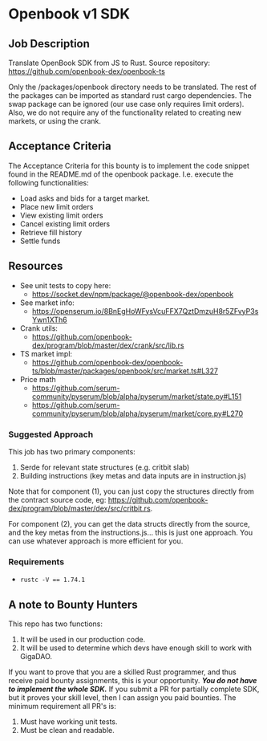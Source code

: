 # Openbook v1 SDK

## Job Description
Translate OpenBook SDK from JS to Rust.
Source repository: https://github.com/openbook-dex/openbook-ts

Only the /packages/openbook directory needs to be translated. The rest of the packages can be imported as standard rust cargo dependencies. The swap package can be ignored (our use case only requires limit orders). Also, we do not require any of the functionality related to creating new markets, or using the crank.


## Acceptance Criteria
The Acceptance Criteria for this bounty is to implement the code snippet found in the README.md of the openbook package. I.e. execute the following functionalities:

- Load asks and bids for a target market.
- Place new limit orders
- View existing limit orders
- Cancel existing limit orders
- Retrieve fill history
- Settle funds

## Resources
- See unit tests to copy here:
  - https://socket.dev/npm/package/@openbook-dex/openbook
- See market info:
  - https://openserum.io/8BnEgHoWFysVcuFFX7QztDmzuH8r5ZFvyP3sYwn1XTh6
- Crank utils:
  - https://github.com/openbook-dex/program/blob/master/dex/crank/src/lib.rs
- TS market impl:
  - https://github.com/openbook-dex/openbook-ts/blob/master/packages/openbook/src/market.ts#L327
- Price math
  - https://github.com/serum-community/pyserum/blob/alpha/pyserum/market/state.py#L151
  - https://github.com/serum-community/pyserum/blob/alpha/pyserum/market/core.py#L270

### Suggested Approach

This job has two primary components:
1) Serde for relevant state structures (e.g. critbit slab)
2) Building instructions (key metas and data inputs are in instruction.js)

Note that for component (1), you can just copy the structures directly from the contract source code, eg: https://github.com/openbook-dex/program/blob/master/dex/src/critbit.rs.

For component (2), you can get the data structs directly from the source, and the key metas from the instructions.js… this is just one approach. You can use whatever approach is more efficient for you. 

### Requirements
- `rustc -V == 1.74.1`

## A note to Bounty Hunters

This repo has two functions:
1) It will be used in our production code.
2) It will be used to determine which devs have enough skill to work with GigaDAO.

If you want to prove that you are a skilled Rust programmer, and thus receive paid bounty assignments, this is your 
opportunity. ***You do not have to implement the whole SDK.*** If you submit a PR for partially complete SDK, but it proves
your skill level, then I can assign you paid bounties. The minimum requirement all PR's is:
1) Must have working unit tests.
2) Must be clean and readable.

